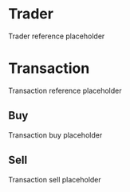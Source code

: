 # Trader

Trader reference placeholder

# Transaction

Transaction reference placeholder

## Buy

Transaction buy placeholder

## Sell

Transaction sell placeholder
